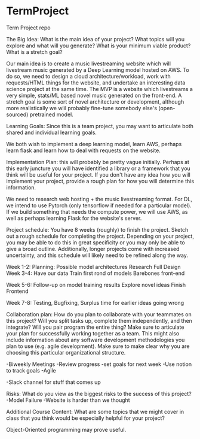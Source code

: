 # TermProject
Term Project repo

The Big Idea: What is the main idea of your project? What topics will you explore and what will you generate? What is your minimum viable product? What is a stretch goal?

Our main idea is to create a music livestreaming website which will livestream music generated by a Deep Learning model hosted on AWS. To do so, we need to design a cloud architecture/workload, work with requests/HTML things for the website, and undertake an interesting data science project at the same time. The MVP is a website which livestreams a very simple, stats/ML based novel music generated on the front-end. A stretch goal is some sort of novel architecture or development, although more realistically we wlil probably fine-tune somebody else's (open-sourced) pretrained model.

Learning Goals: Since this is a team project, you may want to articulate both shared and individual learning goals.

We both wish to implement a deep learning model, learn AWS, perhaps learn flask and learn how to deal with requests on the website.


Implementation Plan: this will probably be pretty vague initially. Perhaps at this early juncture you will have identified a library or a framework that you think will be useful for your project. If you don't have any idea how you will implement your project, provide a rough plan for how you will determine this information.

We need to research web hosting + the music livestreaming format. For DL, we intend to use Pytorch (only tensorflow if needed for a particular model). If we build something that needs the compute power, we will use AWS, as well as perhaps learning Flask for the website's server.

Project schedule: You have 8 weeks (roughly) to finish the project. Sketch out a rough schedule for completing the project. Depending on your project, you may be able to do this in great specificity or you may only be able to give a broad outline. Additionally, longer projects come with increased uncertainty, and this schedule will likely need to be refined along the way.

Week 1-2:
Planning:
Possible model architectures
Research
Full Design
Week 3-4:
Have our data
Train first rond of models
Barebones front-end

Week 5-6:
Follow-up on model training results
Explore novel ideas
Finish Frontend

Week 7-8:
Testing, Bugfixing, Surplus time for earlier ideas going wrong

Collaboration plan: How do you plan to collaborate with your teammates on this project? Will you split tasks up, complete them independently, and then integrate? Will you pair program the entire thing? Make sure to articulate your plan for successfully working together as a team. This might also include information about any software development methodologies you plan to use (e.g. agile development). Make sure to make clear why you are choosing this particular organizational structure.

-Biweekly Meetings
  -Review progress
  -set goals for next week
  -Use notion to track goals
  -Agile
 
 -Slack channel for stuff that comes up
 
Risks: What do you view as the biggest risks to the success of this project?
-Model Failure
-Website is harder than we thought


Additional Course Content: What are some topics that we might cover in class that you think would be especially helpful for your project?

Object-Oriented programming may prove useful.


